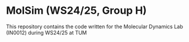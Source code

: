 MolSim (WS24/25, Group H)
===

This repository contains the code written for the Molecular Dynamics Lab (IN0012) during WS24/25 at TUM

